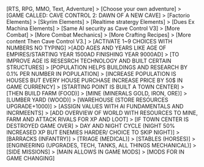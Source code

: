 [RTS, RPG, MMO, Text, Adventure] > [Choose your own adventure] > [GAME CALLED: CAVE CONTROL 2: DAWN OF A NEW CAVE] > [Factorio Elements] > [Skyrim Elements] > [Realtime stratergy Elements] > [Dues Ex Machina Elements] > [Same AI security as Cave Control V3] > [More Combat] > [More Combat Mechanics] > [More Crafting Recipes] > [More content Then Cave Control V3.] > [ACTIVATE 1~9 CHOICES WITH NUMBERS NO TYPING] >[ADD AGES AND YEARS LIKE AGE OF EMPIRES/STARTING YEAR 1500AD FINISHING YEAR 9000AD] > [TO IMPROVE AGE IS RESESRCH TECHNOLOGY AND BUILT CERTAIN STRUCTURES] > [POPULATION HELPS BUILDINGS AND RESEARCH BY 0.1% PER NUMBER IN POPULATION] > [INCREASE POPULATION IS HOUSES BUT EVERY HOUSE PURCHASE INCREASE PRICE BY 50$ IN GAME CURRENCY] > [STARTING POINT IS BUILT A TOWN CENTER] > [THEN BUILD FARM (FOOD)] > [MINE (MINERALS GOLD, IRON, ORE)] > [LUMBER YARD (WOOD)] > [WAREHOUSE (STORE RESOURCES UPGRADE+1000)] > [ASSIGN VALUES WITH AI FUNDAMENTALS AND INCRMEENTS] > [ADD OVERVIEW OF WORLD WITH RESOURCES TO MINE, FARM AND ATTACK RIVALS FOR XP AND LOOT] > [IF TOWN CENTER IS DESTROYED GAME OVER] > DAY AND NIGHT CYCLE (NIGHT 50% INCREASED XP BUT ENEMIES HARDER/ CHOICE TO SKIP NIGHT)] > [BARRACKS (INFANTRY)] > [TRIAGE (MEDICAL)] > [STABLES (HORSES)] > [ENGINEERING (UPGRADES, TECH, TANKS, ALL THINGS MECHANICAL)] > [SIDE MISSIONS] > [MAIN ALLOWS IN GAME MODS] > [MODS FOR IN GAME CHANGING]
